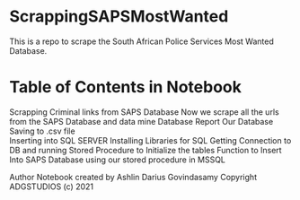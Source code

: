 # ScrappingSAPSMostWanted
This is a repo to scrape the South African Police Services Most Wanted Database.

<h1>Table of Contents in Notebook</h1>
<p>
Scrapping Criminal links from SAPS Database
Now we scrape all the urls from the SAPS Database and data mine
  Database Report
  Our Database
  Saving to .csv file
<br>
Inserting into SQL SERVER
  Installing Libraries for SQL
  Getting Connection to DB and running Stored Procedure to Initialize the tables
  Function to Insert Into SAPS Database using our stored procedure in MSSQL

Author
Notebook created by Ashlin Darius Govindasamy
Copyright ADGSTUDIOS (c) 2021
</p>
